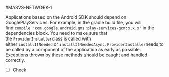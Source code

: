 #MASVS-NETWORK-1 

Applications based on the Android SDK should depend on GooglePlayServices. For example, in the gradle build file, you will find `compile 'com.google.android.gms:play-services-gcm:x.x.x'` in the dependencies block. You need to make sure that the `ProviderInstaller`class is called with either `installIfNeeded` or `installIfNeededAsync`. `ProviderInstaller`needs to be called by a component of the application as early as possible. Exceptions thrown by these methods should be caught and handled correctly.

- [ ] Check